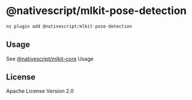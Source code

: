 # @nativescript/mlkit-pose-detection

```javascript
ns plugin add @nativescript/mlkit-pose-detection
```

## Usage

See [@nativescript/mlkit-core](/packages/mlkit-core/README.md) Usage

## License

Apache License Version 2.0
